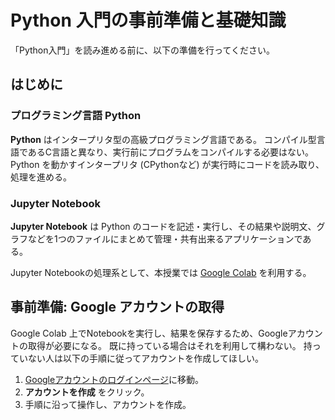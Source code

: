 # Python 入門の事前準備と基礎知識

「Python入門」を読み進める前に、以下の準備を行ってください。

## はじめに

### プログラミング言語 Python

**Python** はインタープリタ型の高級プログラミング言語である。
コンパイル型言語であるC言語と異なり、実行前にプログラムをコンパイルする必要はない。
Python を動かすインタープリタ (CPythonなど) が実行時にコードを読み取り、処理を進める。

### Jupyter Notebook

**Jupyter Notebook** は Python のコードを記述・実行し、その結果や説明文、グラフなどを1つのファイルにまとめて管理・共有出来るアプリケーションである。

Jupyter Notebookの処理系として、本授業では [Google Colab](https://colab.research.google.com/) を利用する。

## 事前準備: Google アカウントの取得

Google Colab 上でNotebookを実行し、結果を保存するため、Googleアカウントの取得が必要になる。
既に持っている場合はそれを利用して構わない。
持っていない人は以下の手順に従ってアカウントを作成してほしい。

1. [Googleアカウントのログインページ](https://accounts.google.com/signin)に移動。
2. **アカウントを作成** をクリック。
3. 手順に沿って操作し、アカウントを作成。
